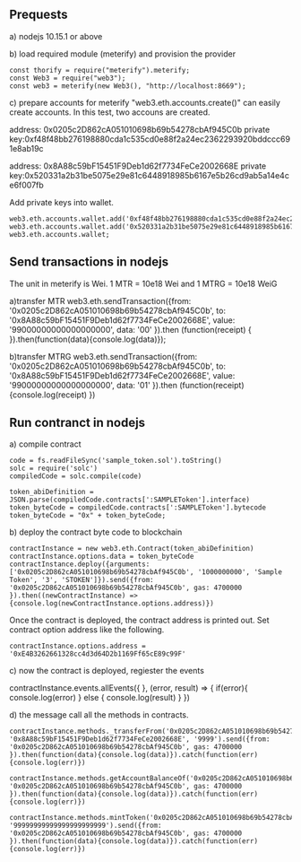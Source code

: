 ## Prequests

a) nodejs 10.15.1 or above

b) load required module (meterify) and provision the provider 

```
const thorify = require("meterify").meterify;
const Web3 = require("web3");
const web3 = meterify(new Web3(), "http://localhost:8669");
```

c) prepare accounts for meterify
"web3.eth.accounts.create()" can easily create accounts. In this test, two accouns are created.  

address: 	0x0205c2D862cA051010698b69b54278cbAf945C0b
private key:0xf48f48bb276198880cda1c535cd0e88f2a24ec2362293920bddccc691e8ab19c

address:	0x8A88c59bF15451F9Deb1d62f7734FeCe2002668E
private key:0x520331a2b31be5075e29e81c6448918985b6167e5b26cd9ab5a14e4ce6f007fb

Add private keys into wallet.

```
web3.eth.accounts.wallet.add('0xf48f48bb276198880cda1c535cd0e88f2a24ec2362293920bddccc691e8ab19c')
web3.eth.accounts.wallet.add('0x520331a2b31be5075e29e81c6448918985b6167e5b26cd9ab5a14e4ce6f007fb')
web3.eth.accounts.wallet;
```

## Send transactions in nodejs

The unit in meterify is Wei. 1 MTR = 10e18 Wei and 1 MTRG = 10e18 WeiG

a)transfer MTR
web3.eth.sendTransaction({from: '0x0205c2D862cA051010698b69b54278cbAf945C0b', to: '0x8A88c59bF15451F9Deb1d62f7734FeCe2002668E', value: '99000000000000000000', data: '00' }).then (function(receipt) {  }).then(function(data){console.log(data)});

b)transfer MTRG
web3.eth.sendTransaction({from: '0x0205c2D862cA051010698b69b54278cbAf945C0b', to: '0x8A88c59bF15451F9Deb1d62f7734FeCe2002668E', value: '99000000000000000000', data: '01' }).then (function(receipt) {console.log(receipt)  })


## Run contranct in nodejs

a) compile contract

```
code = fs.readFileSync('sample_token.sol').toString()
solc = require('solc')
compiledCode = solc.compile(code)

token_abiDefinition = JSON.parse(compiledCode.contracts[':SAMPLEToken'].interface)
token_byteCode = compiledCode.contracts[':SAMPLEToken'].bytecode
token_byteCode = "0x" + token_byteCode;
```

b) deploy the contract byte code to blockchain

```
contractInstance = new web3.eth.Contract(token_abiDefinition)
contractInstance.options.data = token_byteCode
contractInstance.deploy({arguments: ['0x0205c2D862cA051010698b69b54278cbAf945C0b', '1000000000', 'Sample Token', '3', 'STOKEN']}).send({from: '0x0205c2D862cA051010698b69b54278cbAf945C0b', gas: 4700000 }).then((newContractInstance) => {console.log(newContractInstance.options.address)})
```

Once the contract is deployed, the contract address is printed out. Set contract option address like the following.

```
contractInstance.options.address = '0xE4B3262661328cc4d3d64D2b1169Ff65cE89c99F'
```

c) now the contract is deployed, regiester the events

contractInstance.events.allEvents({ }, (error, result) => { if(error){ console.log(error) } else { console.log(result) } })

d) the message call all the methods in contracts.

```
contractInstance.methods._transferFrom('0x0205c2D862cA051010698b69b54278cbAf945C0b', '0x8A88c59bF15451F9Deb1d62f7734FeCe2002668E', '9999').send({from: '0x0205c2D862cA051010698b69b54278cbAf945C0b', gas: 4700000 }).then(function(data){console.log(data)}).catch(function(err){console.log(err)})

contractInstance.methods.getAccountBalanceOf('0x0205c2D862cA051010698b69b54278cbAf945C0b').send({from: '0x0205c2D862cA051010698b69b54278cbAf945C0b', gas: 4700000 }).then(function(data){console.log(data)}).catch(function(err){console.log(err)})

contractInstance.methods.mintToken('0x0205c2D862cA051010698b69b54278cbAf945C0b', '99999999999999999999999').send({from: '0x0205c2D862cA051010698b69b54278cbAf945C0b', gas: 4700000 }).then(function(data){console.log(data)}).catch(function(err){console.log(err)})
```

